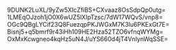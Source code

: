 9DUNK2LuXL/9yZw5XIcZfiBS+CXvaaz8OsSdpQp0utg=
1LMEqOJzoh1jO0X6wUZ5lXIpTzsc/7dW17WQvS/vnp8=
OGc9QBgLYCif23Q8FuezqpPKJWGxM7K3lu6PKExGt7E=
Bisnj5+q5bmrf9r43iHh109HE2Hza52TZO6vfnqWYMg=
OxMxKcwgneo4kqHz5uN4J/uYS660d4jT4VnlynWqSSE=
